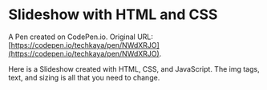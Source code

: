 # Slideshow with HTML and CSS

A Pen created on CodePen.io. Original URL: [https://codepen.io/techkaya/pen/NWdXRJO](https://codepen.io/techkaya/pen/NWdXRJO).

Here is a Slideshow created with HTML, CSS, and JavaScript. The img tags, text, and sizing is all that you need to change.
